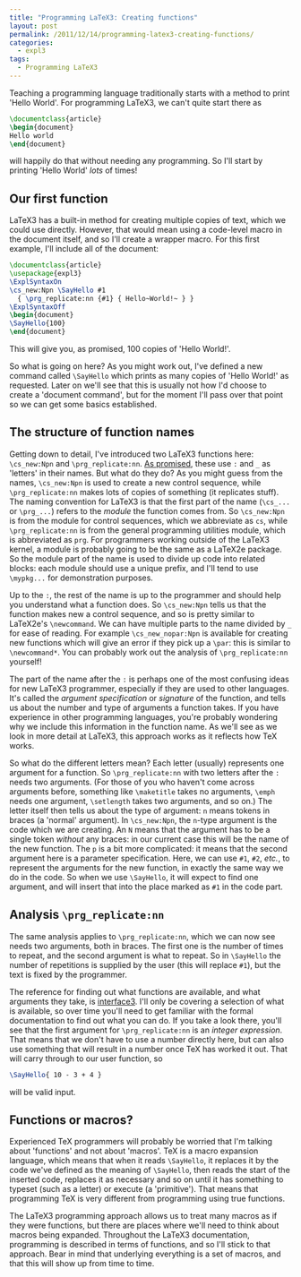 ```yaml
---
title: "Programming LaTeX3: Creating functions"
layout: post
permalink: /2011/12/14/programming-latex3-creating-functions/
categories:
  - expl3
tags:
  - Programming LaTeX3
---
```

Teaching a programming language traditionally starts with a method to print 'Hello World'. For programming LaTeX3, we can't quite start there as

```latex
\documentclass{article}
\begin{document}
Hello world
\end{document}
```

will happily do that without needing any programming. So I'll start by printing 'Hello World' _lots_ of times!

## Our first function

LaTeX3 has a built-in method for creating multiple copies of text, which we could use directly. However, that would mean using a code-level macro in the document itself, and so I'll create a wrapper macro. For this first example, I'll include all of the document:

```latex
\documentclass{article}
\usepackage{expl3}
\ExplSyntaxOn
\cs_new:Npn \SayHello #1
  { \prg_replicate:nn {#1} { Hello~World!~ } }
\ExplSyntaxOff
\begin{document}
\SayHello{100}
\end{document}
```

This will give you, as promised, 100 copies of 'Hello World!'.

So what is going on here? As you might work out, I've defined a new command called `\SayHello` which prints as many copies of 'Hello World!' as requested. Later on we'll see that this is usually not how I'd choose to create a 'document command', but for the moment I'll pass over that point so we can get some basics established.

## The structure of function names

Getting down to detail, I've introduced two LaTeX3 functions here: `\cs_new:Npn` and `\prg_replicate:nn`. [As promised](/2011/12/11/programming-latex3-the-programming-environment/), these use `:` and `_` as 'letters' in their names. But what do they do? As you might guess from the names, `\cs_new:Npn` is used to create a new control sequence, while `\prg_replicate:nn` makes lots of copies of something (it replicates stuff). The naming convention for LaTeX3 is that the first part of the name (`\cs_...` or `\prg_...`) refers to the _module_ the function comes from. So `\cs_new:Npn` is from the module for control sequences, which we abbreviate as `cs`, while `\prg_replicate:nn` is from the general programming utilities module, which is abbreviated as `prg`. For programmers working outside of the LaTeX3 kernel, a module is probably going to be the same as a LaTeX2e package. So the module part of the name is used to divide up code into related blocks: each module should use a unique prefix, and I'll tend to use `\mypkg...` for demonstration purposes.

Up to the `:`, the rest of the name is up to the programmer and should help you understand what a function does. So `\cs_new:Npn` tells us that the function makes new a control sequence, and so is pretty similar to LaTeX2e's `\newcommand`. We can have multiple parts to the name divided by `_` for ease of reading. For example `\cs_new_nopar:Npn` is available for creating new functions which will give an error if they pick up a `\par`: this is similar to `\newcommand*`. You can probably work out the analysis of `\prg_replicate:nn` yourself!

The part of the name after the `:` is perhaps one of the most confusing ideas for new LaTeX3 programmer, especially if they are used to other languages. It's called the _argument specification_ or _signature_ of the function, and tells us about the number and type of arguments a function takes. If you have experience in other programming languages, you're probably wondering why we include this information in the function name. As we'll see as we look in more detail at LaTeX3, this approach works as it reflects how TeX works.

So what do the different letters mean? Each letter (usually) represents one argument for a function. So `\prg_replicate:nn` with two letters after the `:` needs two arguments. (For those of you who haven't come across arguments before, something like `\maketitle` takes no arguments, `\emph` needs one argument, `\setlength` takes two arguments, and so on.) The letter itself then tells us about the type of argument: `n` means tokens in braces (a 'normal' argument).  In `\cs_new:Npn`, the `n`-type argument is the code which we are creating. An `N` means that the argument has to be a single token _without_ any braces: in our current case this will be the name of the new function. The `p` is a bit more complicated: it means that the second argument here is a parameter specification. Here, we can use `#1`, `#2`, _etc._, to represent the arguments for the new function, in exactly the same way we do in the code. So when we use `\SayHello`, it will expect to find one argument, and will insert that into the place marked as `#1` in the code part.

## Analysis `\prg_replicate:nn`

The same analysis applies to `\prg_replicate:nn`, which we can now see needs two arguments, both in braces. The first one is the number of times to repeat, and the second argument is what to repeat. So in `\SayHello` the number of repetitions is supplied by the user (this will replace `#1`), but the text is fixed by the programmer.

The reference for finding out what functions are available, and what arguments they take, is [interface3](http://mirror.ctan.org/macros/latex/contrib/l3kernel/interface3.pdf). I'll only be covering a selection of what is available, so over time you'll need to get familiar with the formal documentation to find out what you can do. If you take a look there, you'll see that the first argument for `\prg_replicate:nn` is an _integer expression_. That means that we don't have to use a number directly here, but can also use something that will result in a number once TeX has worked it out. That will carry through to our user function, so

```latex
\SayHello{ 10 - 3 + 4 }
```

will be valid input.

## Functions or macros?

Experienced TeX programmers will probably be worried that I'm talking about 'functions' and not about 'macros'. TeX is a macro expansion language, which means that when it reads `\SayHello`, it replaces it by the code we've defined as the meaning of `\SayHello`, then reads the start of the inserted code, replaces it as necessary and so on until it has something to typeset (such as a letter) or execute (a 'primitive'). That means that programming TeX is very different from programming using true functions.

The LaTeX3 programming approach allows us to treat many macros as if they were functions, but there are places where we'll need to think about macros being expanded. Throughout the LaTeX3 documentation, programming is described in terms of functions, and so I'll stick to that approach. Bear in mind that underlying everything is a set of macros, and that this will show up from time to time.
